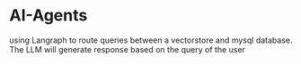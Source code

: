 # AI-Agents
using Langraph to route queries between a vectorstore and mysql database. The LLM will generate response based on the query of the user
